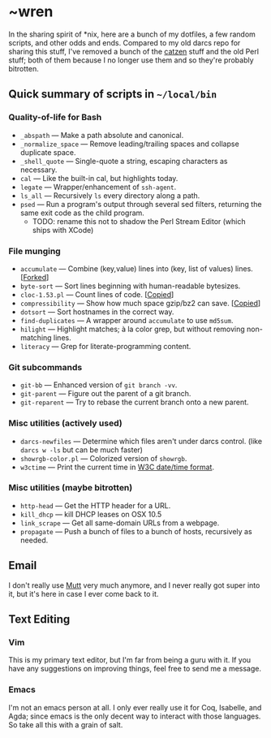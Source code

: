 ~wren
=====

In the sharing spirit of \*nix, here are a bunch of my dotfiles, a
few random scripts, and other odds and ends. Compared to my old
darcs repo for sharing this stuff, I've removed a bunch of the
[catzen](http://www.cat.pdx.edu/thecat.html) stuff and the old Perl
stuff; both of them because I no longer use them and so they're
probably bitrotten.

## Quick summary of scripts in `~/local/bin`

### Quality-of-life for Bash

* `_abspath` — Make a path absolute and canonical.
* `_normalize_space` — Remove leading/trailing spaces and collapse duplicate space.
* `_shell_quote` — Single-quote a string, escaping characters as necessary.
* `cal` — Like the built-in cal, but highlights today.
* `legate` — Wrapper/enhancement of `ssh-agent`.
* `ls_all` — Recursively `ls` every directory along a path.
* `psed` — Run a program's output through several sed filters, returning the same exit code as the child program.
    * TODO: rename this not to shadow the Perl Stream Editor (which ships with XCode)

### File munging

* `accumulate` — Combine (key,value) lines into (key, list of values) lines.  \[[Forked](http://blog.plover.com/prog/accumulate.html)\]
* `byte-sort` — Sort lines beginning with human-readable bytesizes.
* `cloc-1.53.pl` — Count lines of code.  \[[Copied](http://cloc.sourceforge.net)\]
* `compressibility` — Show how much space gzip/bz2 can save.  \[[Copied](https://github.com/garybernhardt/dotfiles)\]
* `dotsort` — Sort hostnames in the correct way.
* `find-duplicates` — A wrapper around `accumulate` to use `md5sum`.
* `hilight` — Highlight matches; à la color grep, but without removing non-matching lines.
* `literacy` — Grep for literate-programming content.

### Git subcommands

* `git-bb` — Enhanced version of `git branch -vv`.
* `git-parent` — Figure out the parent of a git branch.
* `git-reparent` — Try to rebase the current branch onto a new parent.

### Misc utilities (actively used)

* `darcs-newfiles` — Determine which files aren't under darcs control. (like `darcs w -ls` but can be much faster)
* `showrgb-color.pl` — Colorized version of `showrgb`.
* `w3ctime` — Print the current time in [W3C date/time format](http://www.w3.org/TR/NOTE-datetime).

### Misc utilities (maybe bitrotten)

* `http-head` — Get the HTTP header for a URL.
* `kill_dhcp` — kill DHCP leases on OSX 10.5
* `link_scrape` — Get all same-domain URLs from a webpage.
* `propagate` — Push a bunch of files to a bunch of hosts, recursively as needed.

## Email

I don't really use [Mutt](http://www.mutt.org) very much anymore,
and I never really got super into it, but it's here in case I ever
come back to it.


## Text Editing

### Vim

This is my primary text editor, but I'm far from being a guru with
it. If you have any suggestions on improving things, feel free to
send me a message.

### Emacs

I'm not an emacs person at all. I only ever really use it for Coq,
Isabelle, and Agda; since emacs is the only decent way to interact
with those languages. So take all this with a grain of salt.
